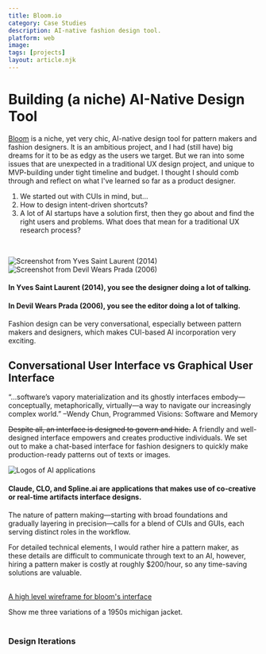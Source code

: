```yaml
---
title: Bloom.io
category: Case Studies
description: AI-native fashion design tool.
platform: web
image: 
tags: [projects]
layout: article.njk
---
```


# Building (a niche) AI-Native Design Tool

[Bloom](https://bloom3d.io/) is a niche, yet very chic, AI-native design tool for pattern makers and fashion designers. It is an ambitious project, and I had (still have) big dreams for it to be as edgy as the users we target. But we ran into some issues that are unexpected in a traditional UX design project, and unique to MVP-building under tight timeline and budget. I thought I should comb through and reflect on what I've learned so far as a product designer.

<ol>
    <li>We started out with CUIs in mind, but…
    <li>How to design intent-driven shortcuts?
    <li>A lot of AI startups have a solution first, then they go about and find the right users and problems. What does that mean for a traditional UX research process? 
</ol>
<br>

![Screenshot from Yves Saint Laurent (2014)](/assets/images/ysl.webp)
![Screenshot from Devil Wears Prada (2006)](/assets/images/dwp.webp)
#### In Yves Saint Laurent (2014), you see the designer doing a lot of talking.
#### In Devil Wears Prada (2006), you see the editor doing a lot of talking.

Fashion design can be very conversational, especially between pattern makers and designers, which makes CUI-based AI incorporation very exciting.

## Conversational User Interface vs Graphical User Interface

“…software’s vapory materialization and its ghostly interfaces embody— conceptually, metaphorically, virtually—a way to navigate our increasingly complex world.” 
–Wendy Chun, Programmed Visions: Software and Memory

~~Despite all, an interface is designed to govern and hide.~~ A friendly and well-designed interface empowers and creates productive individuals. We set out to make a chat-based interface for fashion designers to quickly make production-ready patterns out of texts or images.

![Logos of AI applications]()

#### Claude, CLO, and Spline.ai are applications that makes use of co-creative or real-time artifacts interface designs. 

The nature of pattern making—starting with broad foundations and gradually layering in precision—calls for a blend of CUIs and GUIs, each serving distinct roles in the workflow.

<div class="quote-container">
    For detailed technical elements, I would rather hire a pattern maker, as these details are difficult to communicate through text to an AI, however, hiring a pattern maker is costly at roughly $200/hour, so any time-saving solutions are valuable.
</div>
<br>

[A high level wireframe for bloom's interface]()

<div class="quote-container">
    Show me three variations of a 1950s michigan jacket.
</div>
<br>

### Design Iterations